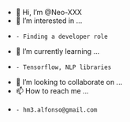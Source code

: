 - 👋 Hi, I’m @Neo-XXX
- 👀 I’m interested in ...
-     - Finding a developer role
- 🌱 I’m currently learning ...
-     - Tensorflow, NLP libraries
- 💞️ I’m looking to collaborate on ...
- 📫 How to reach me ...
-     - hm3.alfonso@gmail.com

<!---
Neo-XXX/Neo-XXX is a ✨ special ✨ repository because its `README.md` (this file) appears on your GitHub profile.
You can click the Preview link to take a look at your changes.
--->

